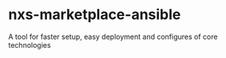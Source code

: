 # nxs-marketplace-ansible
A tool for faster setup, easy deployment and configures of core technologies

